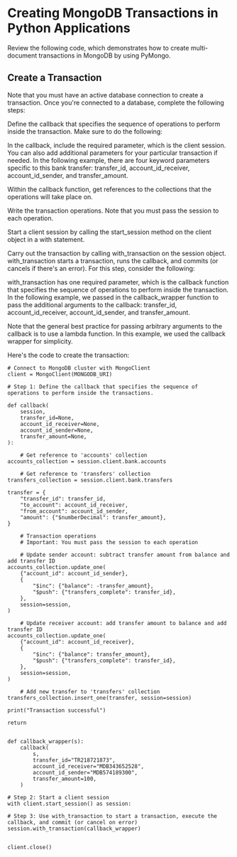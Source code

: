 # Creating MongoDB Transactions in Python Applications
Review the following code, which demonstrates how to create multi-document transactions in MongoDB by using PyMongo.


## Create a Transaction
Note that you must have an active database connection to create a transaction. Once you're connected to a database, complete the following steps:

Define the callback that specifies the sequence of operations to perform inside the transaction. Make sure to do the following:

In the callback, include the required parameter, which is the client session. You can also add additional parameters for your particular transaction if needed. In the following example, there are four keyword parameters specific to this bank transfer: transfer_id, account_id_receiver, account_id_sender, and transfer_amount.

Within the callback function, get references to the collections that the operations will take place on.

Write the transaction operations. Note that you must pass the session to each operation.

Start a client session by calling the start_session method on the client object in a with statement.

Carry out the transaction by calling with_transaction on the session object. with_transaction starts a transaction, runs the callback, and commits (or cancels if there's an error). For this step, consider the following:

with_transaction has one required parameter, which is the callback function that specifies the sequence of operations to perform inside the transaction. In the following example, we passed in the callback_wrapper function to pass the additional arguments to the callback: transfer_id, account_id_receiver, account_id_sender, and transfer_amount.

Note that the general best practice for passing arbitrary arguments to the callback is to use a lambda function. In this example, we used the callback wrapper for simplicity.

Here's the code to create the transaction:

    # Connect to MongoDB cluster with MongoClient
    client = MongoClient(MONGODB_URI)

    # Step 1: Define the callback that specifies the sequence of operations to perform inside the transactions.

    def callback(
        session,
        transfer_id=None,
        account_id_receiver=None,
        account_id_sender=None,
        transfer_amount=None,
    ):

        # Get reference to 'accounts' collection
    accounts_collection = session.client.bank.accounts

        # Get reference to 'transfers' collection
    transfers_collection = session.client.bank.transfers

    transfer = {
        "transfer_id": transfer_id,
        "to_account": account_id_receiver,
        "from_account": account_id_sender,
        "amount": {"$numberDecimal": transfer_amount},
    }

        # Transaction operations
        # Important: You must pass the session to each operation

        # Update sender account: subtract transfer amount from balance and add transfer ID
    accounts_collection.update_one(
        {"account_id": account_id_sender},
        {
            "$inc": {"balance": -transfer_amount},
            "$push": {"transfers_complete": transfer_id},
        },
        session=session,
    )

        # Update receiver account: add transfer amount to balance and add transfer ID
    accounts_collection.update_one(
        {"account_id": account_id_receiver},
        {
            "$inc": {"balance": transfer_amount},
            "$push": {"transfers_complete": transfer_id},
        },
        session=session,
    )

        # Add new transfer to 'transfers' collection
    transfers_collection.insert_one(transfer, session=session)

    print("Transaction successful")

    return


    def callback_wrapper(s):
        callback(
            s,
            transfer_id="TR218721873",
            account_id_receiver="MDB343652528",
            account_id_sender="MDB574189300",
            transfer_amount=100,
        )

    # Step 2: Start a client session
    with client.start_session() as session:

    # Step 3: Use with_transaction to start a transaction, execute the callback, and commit (or cancel on error)
    session.with_transaction(callback_wrapper)


    client.close()
